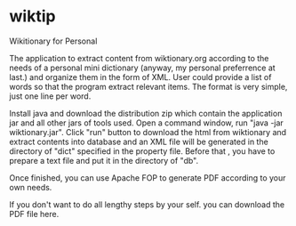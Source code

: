 wiktip
======

Wikitionary for Personal

The application to extract content from wiktionary.org according to the needs of a personal mini dictionary (anyway, my personal preferrence at last.) and organize them in the form of XML. User could provide a list of words so that the program extract relevant items. The format is very simple, just one line per word.

Install java and download the distribution zip which contain the application jar and all other jars of tools used. Open a command window, run "java -jar wiktionary.jar". Click "run" button to download the html from wiktionary and extract contents into database and an XML file will be generated in the directory of "dict" specified in the property file. Before that , you have to prepare a text file and put it in the directory of "db".

Once finished, you can use Apache FOP to generate PDF according to your own needs.

If you don't want to do all lengthy steps by your self. you can download the PDF file here.


